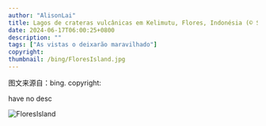 ```yaml
---
author: "AlisonLai"
title: Lagos de crateras vulcânicas em Kelimutu, Flores, Indonésia (© Shane P. White/Minden Pictures)
date: 2024-06-17T06:00:25+0800
description: ""
tags: ["As vistas o deixarão maravilhado"]
copyright: 
thumbnail: /bing/FloresIsland.jpg
---
```

图文来源自：bing.  copyright: 

have no desc

![FloresIsland](/bing/FloresIsland.jpg)